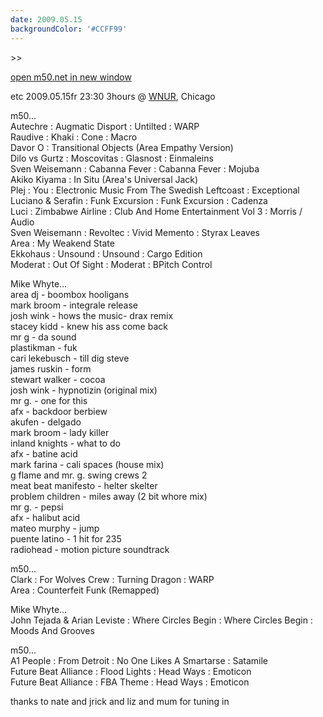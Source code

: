 ```yaml
---
date: 2009.05.15
backgroundColor: '#CCFF99'
---
```


\>>

[open m50.net in new window  
](http://m50.net/)


etc 2009.05.15fr 23:30 3hours @ [WNUR](http://www.wnur.org/), Chicago  

m50...  
Autechre : Augmatic Disport : Untilted : WARP  
Raudive : Khaki : Cone : Macro  
Davor O : Transitional Objects (Area Empathy Version)  
Dilo vs Gurtz : Moscovitas : Glasnost : Einmaleins  
Sven Weisemann : Cabanna Fever : Cabanna Fever : Mojuba  
Akiko Kiyama : In Situ (Area's Universal Jack)  
Plej : You : Electronic Music From The Swedish Leftcoast : Exceptional  
Luciano & Serafin : Funk Excursion : Funk Excursion : Cadenza  
Luci : Zimbabwe Airline : Club And Home Entertainment Vol 3 : Morris / Audio  
Sven Weisemann : Revoltec : Vivid Memento : Styrax Leaves  
Area : My Weakend State  
Ekkohaus : Unsound : Unsound : Cargo Edition  
Moderat : Out Of Sight : Moderat : BPitch Control  

Mike Whyte...  
area dj - boombox hooligans  
mark broom - integrale release  
josh wink - hows the music- drax remix  
stacey kidd - knew his ass come back  
mr g - da sound  
plastikman - fuk  
cari lekebusch - till dig steve  
james ruskin - form  
stewart walker - cocoa  
josh wink - hypnotizin (original mix)  
mr g. - one for this  
afx - backdoor berbiew  
akufen - delgado  
mark broom - lady killer  
inland knights - what to do  
afx - batine acid  
mark farina - cali spaces (house mix)  
g flame and mr. g. swing crews 2  
meat beat manifesto - helter skelter  
problem children - miles away (2 bit whore mix)  
mr g. - pepsi  
afx - halibut acid  
mateo murphy - jump  
puente latino - 1 hit for 235  
radiohead - motion picture soundtrack  

m50...  
Clark : For Wolves Crew : Turning Dragon : WARP  
Area : Counterfeit Funk (Remapped)  

Mike Whyte...  
John Tejada & Arian Leviste : Where Circles Begin : Where Circles Begin : Moods And Grooves  

m50...  
A1 People : From Detroit : No One Likes A Smartarse : Satamile  
Future Beat Alliance : Flood Lights : Head Ways : Emoticon  
Future Beat Alliance : FBA Theme : Head Ways : Emoticon  

thanks to nate and jrick and liz and mum for tuning in